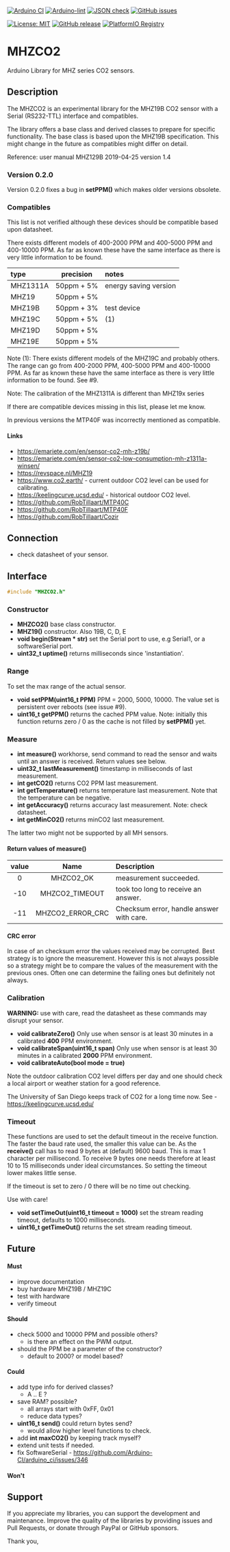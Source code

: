 
[![Arduino CI](https://github.com/RobTillaart/MHZCO2/workflows/Arduino%20CI/badge.svg)](https://github.com/marketplace/actions/arduino_ci)
[![Arduino-lint](https://github.com/RobTillaart/MHZCO2/actions/workflows/arduino-lint.yml/badge.svg)](https://github.com/RobTillaart/MHZCO2/actions/workflows/arduino-lint.yml)
[![JSON check](https://github.com/RobTillaart/MHZCO2/actions/workflows/jsoncheck.yml/badge.svg)](https://github.com/RobTillaart/MHZCO2/actions/workflows/jsoncheck.yml)
[![GitHub issues](https://img.shields.io/github/issues/RobTillaart/MHZCO2.svg)](https://github.com/RobTillaart/MHZCO2/issues)

[![License: MIT](https://img.shields.io/badge/license-MIT-green.svg)](https://github.com/RobTillaart/MHZCO2/blob/master/LICENSE)
[![GitHub release](https://img.shields.io/github/release/RobTillaart/MHZCO2.svg?maxAge=3600)](https://github.com/RobTillaart/MHZCO2/releases)
[![PlatformIO Registry](https://badges.registry.platformio.org/packages/robtillaart/library/MHZCO2.svg)](https://registry.platformio.org/libraries/robtillaart/MHZCO2)


# MHZCO2

Arduino Library for MHZ series CO2 sensors.


## Description

The MHZCO2 is an experimental library for the MHZ19B CO2 sensor
with a Serial (RS232-TTL) interface and compatibles.

The library offers a base class and derived classes to prepare for specific functionality.
The base class is based upon the MHZ19B specification. 
This might change in the future as compatibles might differ on detail.

Reference: user manual MHZ129B 2019-04-25 version 1.4


### Version 0.2.0

Version 0.2.0 fixes a bug in **setPPM()** which makes older versions obsolete.


### Compatibles

This list is not verified although these devices should be compatible based upon datasheet.

There exists different models of 400-2000 PPM and 400-5000 PPM and 400-10000 PPM. 
As far as known these have the same interface as there is very little information to be found.


|  type      | precision  |  notes  |
|:-----------|:----------:|:--------|
|  MHZ1311A  | 50ppm + 5% | energy saving version
|  MHZ19     | 50ppm + 5% | 
|  MHZ19B    | 50ppm + 3% | test device
|  MHZ19C    | 50ppm + 5% | (1)
|  MHZ19D    | 50ppm + 5% | 
|  MHZ19E    | 50ppm + 5% |

Note (1):
There exists different models of the MHZ19C and probably others. 
The range can go from 400-2000 PPM, 400-5000 PPM and 400-10000 PPM. 
As far as known these have the same interface as there is very little 
information to be found. See #9.

Note: The calibration of the MHZ1311A is different than MHZ19x series

If there are compatible devices missing in this list, please let me know.

In previous versions the MTP40F was incorrectly mentioned as compatible.


#### Links

- https://emariete.com/en/sensor-co2-mh-z19b/
- https://emariete.com/en/sensor-co2-low-consumption-mh-z1311a-winsen/
- https://revspace.nl/MHZ19
- https://www.co2.earth/ - current outdoor CO2 level can be used for calibrating.
- https://keelingcurve.ucsd.edu/ - historical outdoor CO2 level.
- https://github.com/RobTillaart/MTP40C
- https://github.com/RobTillaart/MTP40F
- https://github.com/RobTillaart/Cozir


## Connection

- check datasheet of your sensor.


## Interface

```cpp
#include "MHZCO2.h"
```

### Constructor

- **MHZCO2()** base class constructor.
- **MHZ19()** constructor. Also 19B, C, D, E
- **void begin(Stream \* str)** set the Serial port to use, e.g Serial1,
or a softwareSerial port.
- **uint32_t uptime()** returns milliseconds since 'instantiation'.


### Range

To set the max range of the actual sensor.

- **void setPPM(uint16_t PPM)** PPM = 2000, 5000, 10000. 
The value set is persistent over reboots (see issue #9).
- **uint16_t getPPM()** returns the cached PPM value.
Note: initially this function returns zero / 0 as the cache is not 
filled by **setPPM()** yet.


### Measure

- **int measure()** workhorse, send command to read the sensor and 
waits until an answer is received. Return values see below.
- **uint32_t lastMeasurement()** timestamp in milliseconds of last measurement.
- **int getCO2()** returns CO2 PPM last measurement.
- **int getTemperature()** returns temperature last measurement.
Note that the temperature can be negative.
- **int getAccuracy()** returns accuracy last measurement.
Note: check datasheet.
- **int getMinCO2()** returns minCO2 last measurement.

The latter two might not be supported by all MH sensors.

#### Return values of **measure()**

|  value  |  Name              |  Description  |
|:-------:|:------------------:|:--------------|
|    0    |  MHZCO2_OK         | measurement succeeded.
|   -10   |  MHZCO2_TIMEOUT    | took too long to receive an answer.
|   -11   |  MHZCO2_ERROR_CRC  | Checksum error, handle answer with care.


#### CRC error

In case of an checksum error the values received may be corrupted.
Best strategy is to ignore the measurement. However this is not always
possible so a strategy might be to compare the values of the measurement 
with the previous ones. 
Often one can determine the failing ones but definitely not always.


### Calibration

**WARNING:** use with care, read the datasheet as these commands may disrupt your sensor.

- **void calibrateZero()** Only use when sensor is at least 30 minutes 
in a calibrated **400** PPM environment.
- **void calibrateSpan(uint16_t span)** Only use when sensor is at least 30 minutes 
in a calibrated **2000** PPM environment.
- **void calibrateAuto(bool mode = true)**

Note the outdoor calibration CO2 level differs per day and one should check 
a local airport or weather station for a good reference.

The University of San Diego keeps track of CO2 for a long time now.
See - https://keelingcurve.ucsd.edu/ 


### Timeout

These functions are used to set the default timeout in the receive function.
The faster the baud rate used, the smaller this value can be. As the **receive()** 
call has to read 9 bytes at (default) 9600 baud. This is max 1 character per 
millisecond. To receive 9 bytes one needs therefore at least 10 to 15 milliseconds
under ideal circumstances. So setting the timeout lower makes little sense.

If the timeout is set to zero / 0 there will be no time out checking. 

Use with care!

- **void setTimeOut(uint16_t timeout = 1000)** set the stream reading timeout, 
defaults to 1000 milliseconds.
- **uint16_t getTimeOut()** returns the set stream reading timeout.


## Future

#### Must

- improve documentation
- buy hardware MHZ19B / MHZ19C
- test with hardware
- verify timeout

#### Should

- check 5000 and 10000 PPM and possible others?
  - is there an effect on the PWM output.
- should the PPM be a parameter of the constructor?
  - default to 2000? or model based?

#### Could

- add type info for derived classes?
  - A .. E ?
- save RAM? possible?
  - all arrays start with 0xFF, 0x01
  - reduce data types?
- **uint16_t send()** could return bytes send?
  - would allow higher level functions to check.
- add **int maxCO2()** by keeping track myself?
- extend unit tests if needed.
- fix SoftwareSerial - https://github.com/Arduino-CI/arduino_ci/issues/346

#### Won't


## Support

If you appreciate my libraries, you can support the development and maintenance.
Improve the quality of the libraries by providing issues and Pull Requests, or
donate through PayPal or GitHub sponsors.

Thank you,

